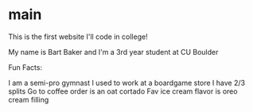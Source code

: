 # main

This is the first website I'll code in college! 

My name is Bart Baker and I'm a 3rd year student at CU Boulder

Fun Facts:

I am a semi-pro gymnast
I used to work at a boardgame store
I have 2/3 splits
Go to coffee order is an oat cortado
Fav ice cream flavor is oreo cream filling